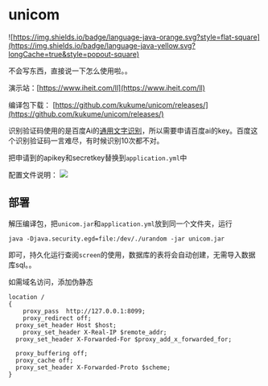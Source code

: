 # unicom
![https://img.shields.io/badge/language-java-orange.svg?style=flat-square](https://img.shields.io/badge/language-java-yellow.svg?longCache=true&style=popout-square)

不会写东西，直接说一下怎么使用啦。。

演示站：[https://www.iheit.com/ll](https://www.iheit.com/ll)

编译包下载： [https://github.com/kukume/unicom/releases/](https://github.com/kukume/unicom/releases/)

识别验证码使用的是百度Ai的[通用文字识别](https://cloud.baidu.com/product/ocr/general)，所以需要申请百度ai的key。百度这个识别验证码一言难尽，有时候识别10次都不对。

把申请到的apikey和secretkey替换到`application.yml`中

配置文件说明：
![](https://img.kuku.me/links/kuku/126cb0211042025.png)

## 部署

解压编译包，把`unicom.jar`和`application.yml`放到同一个文件夹，运行
```shell
java -Djava.security.egd=file:/dev/./urandom -jar unicom.jar
```
即可，持久化运行查阅`screen`的使用，数据库的表将会自动创建，无需导入数据库sql。。

如需域名访问，添加伪静态
```
location / 
{
	proxy_pass  http://127.0.0.1:8099;
	proxy_redirect off;
  proxy_set_header Host $host;
	proxy_set_header X-Real-IP $remote_addr;
  proxy_set_header X-Forwarded-For $proxy_add_x_forwarded_for;

  proxy_buffering off;
  proxy_cache off;
  proxy_set_header X-Forwarded-Proto $scheme;
}
```

